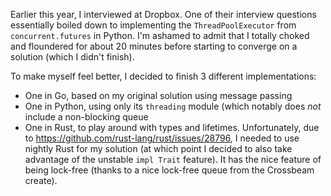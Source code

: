 Earlier this year, I interviewed at Dropbox. One of their interview
questions essentially boiled down to implementing the
`ThreadPoolExecutor` from `concurrent.futures` in Python. I'm ashamed to
admit that I totally choked and floundered for about 20 minutes before
starting to converge on a solution (which I didn't finish).

To make myself feel better, I decided to finish 3 different
implementations:

- One in Go, based on my original solution using message passing
- One in Python, using only its `threading` module (which notably does
  *not* include a non-blocking queue
- One in Rust, to play around with types and lifetimes. Unfortunately,
  due to https://github.com/rust-lang/rust/issues/28796, I needed to use
  nightly Rust for my solution (at which point I decided to also take
  advantage of the unstable `impl Trait` feature). It has the nice
  feature of being lock-free (thanks to a nice lock-free queue from the
  Crossbeam create).
